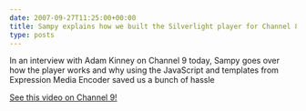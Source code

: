 ```yaml
---
date: 2007-09-27T11:25:00+00:00
title: Sampy explains how we built the Silverlight player for Channel 8
type: posts
---
```

In an interview with Adam Kinney on Channel 9 today, Sampy goes over how the player works and why using the JavaScript and templates from Expression Media Encoder saved us a bunch of hassle



[See this video on Channel 9!](http://channel9.msdn.com/ShowPost.aspx?PostID=344297)
